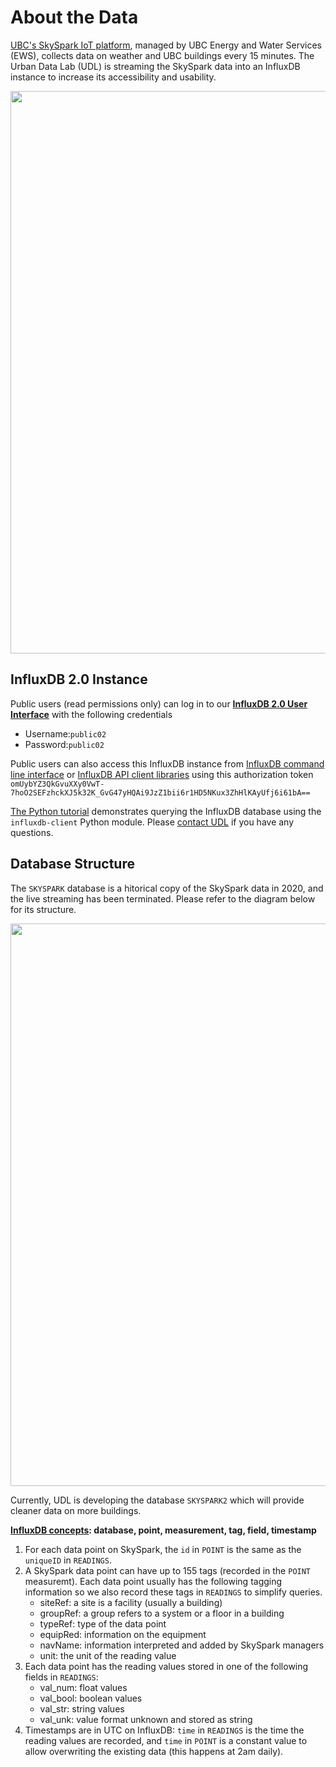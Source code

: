 # About the Data
[UBC's SkySpark IoT platform](https://skyspark.energy.ubc.ca/), managed by UBC Energy and Water Services (EWS), collects data on weather and UBC buildings every 15 minutes. The Urban Data Lab (UDL) is streaming the SkySpark data into an InfluxDB instance to increase its accessibility and usability.

<p align="center">
  <img width="900" src="https://github.com/UBC-UrbanDataLab/SkySpark_data/blob/master/images/InfluxDB_UI_Example.PNG">
</p>

## InfluxDB 2.0 Instance
Public users (read permissions only) can log in to our [**InfluxDB 2.0 User Interface**](http://206.12.92.81:8086/) with the following credentials
- Username:`public02`
- Password:`public02`

Public users can also access this InfluxDB instance from [InfluxDB command line interface](https://docs.influxdata.com/influxdb/v2.0/) or [InfluxDB API client libraries](https://docs.influxdata.com/influxdb/v2.0/tools/client-libraries/) using this authorization token
`omUybYZ3QkGvuXXy0VwT-7hoO2SEFzhckXJ5k32K_GvG47yHQAi9JzZ1bii6r1HD5NKux3ZhHlKAyUfj6i61bA==` 

[The Python tutorial](https://github.com/UBC-UrbanDataLab/SkySpark_data/blob/master/SKYSPARK2%20Tutorial%20v1.ipynb) demonstrates querying the InfluxDB database using the `influxdb-client` Python module. Please [contact UDL](https://urbandatalab.io/) if you have any questions.

## Database Structure
The `SKYSPARK` database is a hitorical copy of the SkySpark data in 2020, and the live streaming has been terminated. Please refer to the diagram below for its structure.

<p align="center">
  <img width="900" src="https://github.com/UBC-UrbanDataLab/SkySpark_data/blob/master/images/SKYSPARK%20Structure.JPG">
</p>

Currently, UDL is developing the database  `SKYSPARK2` which will provide cleaner data on more buildings.


**[InfluxDB concepts](https://docs.influxdata.com/influxdb/v2.0/reference/key-concepts/): database, point, measurement, tag, field, timestamp**
1. For each data point on SkySpark, the `id` in `POINT` is the same as the `uniqueID` in `READINGS`.
2. A SkySpark data point can have up to 155 tags (recorded in the `POINT` measuremt). Each data point usually has the following tagging information so we also record these tags in `READINGS` to simplify queries.
   * siteRef: a site is a facility (usually a building) 
   * groupRef: a group refers to a system or a floor in a building
   * typeRef: type of the data point  
   * equipRed: information on the equipment
   * navName: information interpreted and added by SkySpark managers
   * unit: the unit of the reading value
3. Each data point has the reading values stored in one of the following fields in `READINGS`:
   * val_num: float values
   * val_bool: boolean values
   * val_str: string values
   * val_unk: value format unknown and stored as string
4. Timestamps are in UTC on InfluxDB: `time` in `READINGS` is the time the reading values are recorded, and `time` in `POINT` is a constant value to allow overwriting the existing data (this happens at 2am daily).
